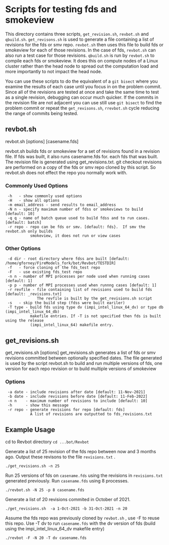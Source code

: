 # Scripts for testing fds and smokeview

This directory contains three scripts, ```get_revision.sh```, ```revbot.sh``` and ```qbuild.sh```. ```get_revisons.sh``` is used to generate a file 
containing a list of revisions for the fds or smv repo.  ```revbot.sh``` then uses this file to build fds or smokeview for each of those
revisions.  In the case of fds, ```revbot.sh``` can also run a test case for those revisions.   ```qbuild.sh``` is run by ```revbot.sh``` 
to compile each fds or smokeview. It does this on compute nodes of a Linux cluster rather than the head node to spread out the 
computation load and more importantly to not impact the head node.

You can use these scripts to do the equivalent of a ```git bisect``` where you examine the results of each case until you focus 
in on the problem commit.  Since all of the revisions are tested at once and take the same time to test as a single revision, debugging can occur much quicker.
If the commits in the revision file are not adjacent you can use still use `git bisect` to find the problem commit or repeat the ```get_revisons.sh```, 
```rrevbot.sh``` cycle reducing the range of commits being tested.

## revbot.sh 

revbot.sh [options] [casename.fds]

revbot.sh builds fds or smokeview for a set of revisions found in
a revision file. If fds was built, it also runs casename.fds for.
each fds that was built. The revision file is generated using
get_revisions.txt. git checkout revisions are performed on a
copy of the fds or smv repo cloned by this script.  So revbot.sh
does not effect the repo you normally work with.

### Commonly Used Options

```
 -h   - show commonly used options
 -H   - show all options
 -m email_address - send results to email_address
 -N n - specify maximum number of fdss or smokeviews to build [default: 10]
 -q q - name of batch queue used to build fdss and to run cases. [default: batch]
 -r repo - repo can be fds or smv. [default: fds}.  If smv the revbot.sh only builds
           smokeview, it does not run or view cases
```

### Other Options

```
 -d dir - root directory where fdss are built [default: /home/gforney/FireModels_fork/bot/Revbot/TESTDIR]
 -f   - force cloning of the fds_test repo
 -F   - use existing fds_test repo
 -n n - number of MPI processes per node used when running cases [default: 1]
 -p p - number of MPI processes used when runnng cases [default: 1]
 -r revfile - file containing list of revisions used to build fds [default: _revisions.txt]
              The revfile is built by the get_revisions.sh script
 -s   - skip the build step (fdss were built eariler)
 -T type - build fds using type dv (impi_intel_linux_64_dv) or type db (impi_intel_linux_64_db)
           makefile entries. If -T is not specified then fds is built using the release
           (impi_intel_linux_64) makefile entry.
```

## get_revisions.sh

get_revisions.sh [options]
get_revisions.sh generates a list of fds or smv revisions
committed between optionally specified dates.  The file
generated is used by the script revbot.sh to build and run
multiple versions of fds, one version for each repo
revision or to build multiple versions of smokeview


### Options

```
 -a date - include revisions after date [default: 11-Nov-2021]
 -b date - include revisions before date [default: 11-Feb-2022]
 -n n    - maximum number of revisions to include [default: 10]
 -h      - show this message
 -r repo - generate revisions for repo [default: fds]
           A list of revisions are outputted to fds_revisions.txt
 ```
 
 ## Example Usage
 
 cd to Revbot directory
```cd ...bot/Revbot```

Generate a list of 25 revision of the fds repo between now and 3 months ago. Output these revisons to the file ```revisions.txt``` .

``` ./get_revisions.sh -n 25 ```

Run 25 versions of fds on ```casename.fds``` using the revisions in ```revisions.txt```  generated previously.  Run ```casename.fds``` using 8 processes.

```./revbot.sh -N 25 -p 8 casename.fds```
 
 Generate a list of 20 revisions commited in October of 2021.  

``` ./get_revisions.sh  -a 1-Oct-2021 -b 31-Oct-2021 -n 20 ```

Assume the fds repo was previously cloned by ```revbot.sh``` , use -F to reuse this repo. Use -T dv to run ```casename.fds``` with the dv version of fds
(build using the impi_intel_linux_64_dv makefile entry)

```./revbot -F -N 20 -T dv casename.fds```
